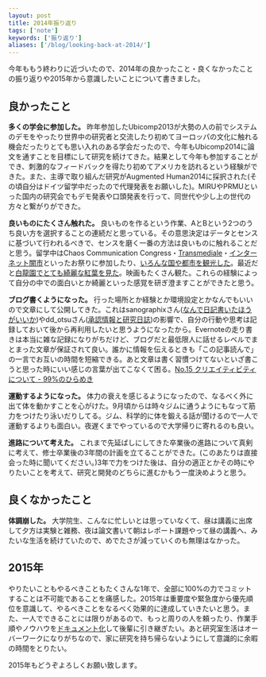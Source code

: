 ```yaml
---
layout: post
title: 2014年振り返り
tags: ['note']
keywords: ['振り返り']
aliases: ['/blog/looking-back-at-2014/']
---
```


今年ももう終わりに近づいたので、2014年の良かったこと・良くなかったことの振り返りや2015年から意識したいことについて書きました。

## 良かったこと

**多くの学会に参加した。** 昨年参加したUbicomp2013が大勢の人の前でシステムのデモをやったり世界中の研究者と交流したり初めてヨーロッパの文化に触れる機会だったりとても思い入れのある学会だったので、今年もUbicomp2014に論文を通すことを目標にして研究を続けてきた。結果として今年も参加することができ、刺激的なフィードバックを得たり初めてアメリカを訪れるという経験ができた。また、主導で取り組んだ研究がAugmented Human2014に採択された(その頃自分はドイツ留学中だったので代理発表をお願いした)。MIRUやPRMUといった国内の研究会でもデモ発表や口頭発表を行って、同世代や少し上の世代の方々と繋がりができた。

**良いものにたくさん触れた。** 良いものを作るという作業、AとBという2つのうち良い方を選択することの連続だと思っている。その意思決定はデータとセンスに基づいて行われるべきで、センスを磨く一番の方法は良いものに触れることだと思う。留学中はChaos Communication Congress・[Transmediale](/jp/posts/transmediale/)・[インターネット闇市](/jp/posts/internet_black_market/)といったお祭りに参加したり、[いろんな国や都市を観光した](/tag/sightseeing/)。最近だと[白龍園でとても綺麗な紅葉を見た](/jp/posts/hakuryuen/)。映画もたくさん観た。これらの経験によって自分の中での面白いとか綺麗といった感覚を研ぎ澄ますことができたと思う。

**ブログ書くようになった。** 行った場所とか経験とか環境設定とかなんでもいいので文章にして公開してきた。これはsanographixさん([なんで日記書いたほうがいいか](http://memo.sanographix.net/post/69851358523))やdd_otsuさん([承認情報と研究日誌](http://dd-otsu.tumblr.com/post/96688840406))の影響で、自分の行動や思考は記録しておいて後から再利用したいと思うようになったから。Evernoteの走り書きは本当に雑な記録になりがちだけど、ブログだと最低限人に話せるレベルでまとまった文章が保証されて良い。誰かに情報を伝えるときも「この記事読んで」の一言でお互いの時間を短縮できる。あと文章は書く習慣つけてないといざ書こうと思った時にいい感じの言葉が出てこなくて困る。[No.15 クリエイティビティについて - 99%のひらめき](http://autobiography0.blog82.fc2.com/blog-entry-79.html)

**運動するようになった。** 体力の衰えを感じるようになったので、なるべく外に出て体を動かすことを心がけた。9月頃からは時々ジムに通うようにもなって筋力をつけたり泳いだりしてる。ジム、科学的に体を鍛える話が聞けるので一人で運動するよりも面白い。夜遅くまでやっているので大学帰りに寄れるのも良い。

**進路について考えた。** これまで先延ばしにしてきた卒業後の進路について真剣に考えて、修士卒業後の3年間の計画を立てることができた。(このあたりは直接会った時に聞いてください。)3年で力をつけた後は、自分の適正とかその時にやりたいことを考えて、研究と開発のどちらに進むかもう一度決めようと思う。

## 良くなかったこと

**体調崩した。** 大学院生、こんなに忙しいとは思っていなくて、昼は講義に出席して夕方は実験と雑務、夜は論文書いて朝はレポート課題やって昼の講義へ、みたいな生活を続けていたので、めでたさが減っていくのも無理はなかった。

## 2015年

やりたいこともやるべきこともたくさんな1年で、全部に100%の力でコミットすることは不可能であることを痛感した。2015年は重要度や緊急度から優先順位を意識して、やるべきことをなるべく効果的に達成していきたいと思う。また、一人でできることには限りがあるので、もっと周りの人を頼ったり、作業手順やノウハウを[ドキュメント化](/jp/posts/protocol/)して後輩に引き継ぎたい。あと研究室生活はオーバーワークになりがちなので、家に研究を持ち帰らないようにして意識的に余暇の時間をとりたい。

2015年もどうぞよろしくお願い致します。